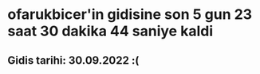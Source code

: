 # ofarukbicer'in gidisine son 5 gun 23 saat 30 dakika 44 saniye kaldi

## Gidis tarihi: 30.09.2022 :(